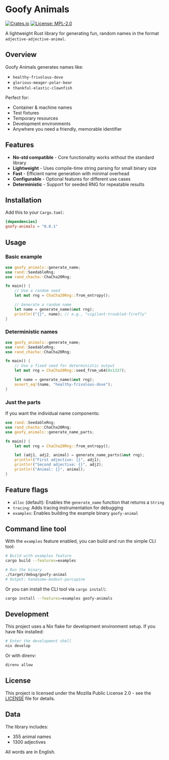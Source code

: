 # Goofy Animals

[![Crates.io](https://img.shields.io/crates/v/goofy-animals)](https://crates.io/crates/goofy-animals)
[![License: MPL-2.0](https://img.shields.io/badge/License-MPL_2.0-brightgreen.svg)](https://github.com/ZentriaMC/goofy-animals/blob/main/LICENSE)

A lightweight Rust library for generating fun, random names in the format `adjective-adjective-animal`.

## Overview

Goofy Animals generates names like:

- `healthy-frivolous-dove`
- `glorious-meager-polar-bear`
- `thankful-elastic-clownfish`

Perfect for:

- Container & machine names
- Test fixtures
- Temporary resources
- Development environments
- Anywhere you need a friendly, memorable identifier

## Features

- **No-std compatible** - Core functionality works without the standard library
- **Lightweight** - Uses compile-time string parsing for small binary size
- **Fast** - Efficient name generation with minimal overhead
- **Configurable** - Optional features for different use cases
- **Deterministic** - Support for seeded RNG for repeatable results

## Installation

Add this to your `Cargo.toml`:

```toml
[dependencies]
goofy-animals = "0.0.1"
```

## Usage

### Basic example

```rust
use goofy_animals::generate_name;
use rand::SeedableRng;
use rand_chacha::ChaCha20Rng;

fn main() {
    // Use a random seed
    let mut rng = ChaCha20Rng::from_entropy();

    // Generate a random name
    let name = generate_name(&mut rng);
    println!("{}", name); // e.g., "vigilant-troubled-firefly"
}
```

### Deterministic names

```rust
use goofy_animals::generate_name;
use rand::SeedableRng;
use rand_chacha::ChaCha20Rng;

fn main() {
    // Use a fixed seed for deterministic output
    let mut rng = ChaCha20Rng::seed_from_u64(0x1337);

    let name = generate_name(&mut rng);
    assert_eq!(name, "healthy-frivolous-dove");
}
```

### Just the parts

If you want the individual name components:

```rust
use rand::SeedableRng;
use rand_chacha::ChaCha20Rng;
use goofy_animals::generate_name_parts;

fn main() {
    let mut rng = ChaCha20Rng::from_entropy();

    let (adj1, adj2, animal) = generate_name_parts(&mut rng);
    println!("First adjective: {}", adj1);
    println!("Second adjective: {}", adj2);
    println!("Animal: {}", animal);
}
```

## Feature flags

- `alloc` (default): Enables the `generate_name` function that returns a `String`
- `tracing`: Adds tracing instrumentation for debugging
- `examples`: Enables building the example binary `goofy-animal`

## Command line tool

With the `examples` feature enabled, you can build and run the simple CLI tool:

```bash
# Build with examples feature
cargo build --features=examples

# Run the binary
./target/debug/goofy-animal
# Output: handsome-modest-porcupine
```

Or you can install the CLI tool via `cargo install`:

```bash
cargo install --features=examples goofy-animals
```

## Development

This project uses a Nix flake for development environment setup. If you have Nix installed:

```bash
# Enter the development shell
nix develop
```

Or with direnv:

```bash
direnv allow
```

## License

This project is licensed under the Mozilla Public License 2.0 - see the [LICENSE](/LICENSE) file for details.

## Data

The library includes:

- 355 animal names
- 1300 adjectives

All words are in English.